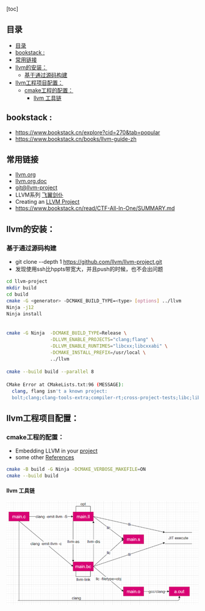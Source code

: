 [toc]

## 目录

- [目录](#目录)
- [bookstack :](#bookstack-)
- [常用链接](#常用链接)
- [llvm的安装：](#llvm的安装)
  - [基于通过源码构建](#基于通过源码构建)
- [llvm工程项目配置：](#llvm工程项目配置)
  - [cmake工程的配置：](#cmake工程的配置)
    - [llvm 工具链](#llvm-工具链)

## bookstack :

* https://www.bookstack.cn/explore?cid=270&tab=popular
* https://www.bookstack.cn/books/llvm-guide-zh

## 常用链接

* [llvm.org](https://llvm.org/)
* [llvm.org.doc](https://llvm.org/docs)
* [git@llvm-project](https://github.com/llvm/llvm-project)
* LLVM系列 [飞翼剑仆](https://blog.csdn.net/Zhanglin_Wu/article/details/124942823)
* Creating an [LLVM Project](https://llvm.org/docs/Projects.html#overview)
* https://www.bookstack.cn/read/CTF-All-In-One/SUMMARY.md

## llvm的安装：

### 基于通过源码构建

* git clone --depth 1 https://github.com/llvm/llvm-project.git
* 发现使用ssh比hppts带宽大，并且push的时候，也不会出问题

```bash
cd llvm-project
mkdir build
cd build
cmake -G <generator> -DCMAKE_BUILD_TYPE=<type> [options] ../llvm
Ninja -j12
Ninja install


cmake -G Ninja  -DCMAKE_BUILD_TYPE=Release \
                -DLLVM_ENABLE_PROJECTS="clang;flang" \
                -DLLVM_ENABLE_RUNTIMES="libcxx;libcxxabi" \
                -DCMAKE_INSTALL_PREFIX=/usr/local \
                ../llvm

cmake --build build --parallel 8

CMake Error at CMakeLists.txt:96 (MESSAGE):
  clang, flang isn't a known project:
  bolt;clang;clang-tools-extra;compiler-rt;cross-project-tests;libc;libclc;libcxx;libcxxabi;libunwind;lld;lldb;mlir;openmp;polly;pstl;flang
```

## llvm工程项目配置：

### cmake工程的配置：

* Embedding LLVM in your [project](https://llvm.org/docs/CMake.html#id18)
* some other [References](https://github.com/randyli/luac/blob/master/demos/llvmtest/CMakeLists.txt)

```bash
cmake -B build -G Ninja -DCMAKE_VERBOSE_MAKEFILE=ON
cmake --build build
```

#### llvm 工具链

<!-- [![Star History Chart](https://api.star-history.com/svg?repos=guodongxiaren/README&type=Date)](https://star-history.com/#guodongxiaren/README&Date) -->

 ![alt:当照片加载失败，显示此内容](./images/llvm-toolchain.png "llvm 工具链")
